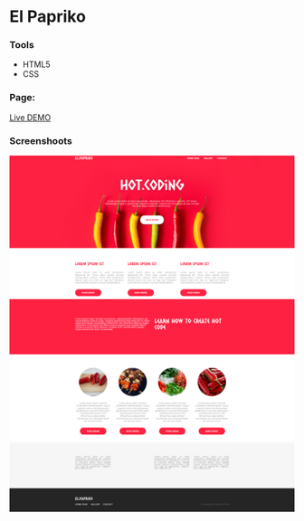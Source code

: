 # El Papriko

### Tools
- HTML5
- CSS

### Page:

[Live DEMO](https://dawidgierdal.github.io/El_Papriko/)

### Screenshoots
![Image](https://github.com/dawidgierdal/El_Papriko/blob/master/Screenshots/header.PNG)
![Image](https://github.com/dawidgierdal/El_Papriko/blob/master/Screenshots/mid.PNG)
![Image](https://github.com/dawidgierdal/El_Papriko/blob/master/Screenshots/footer.PNG)

